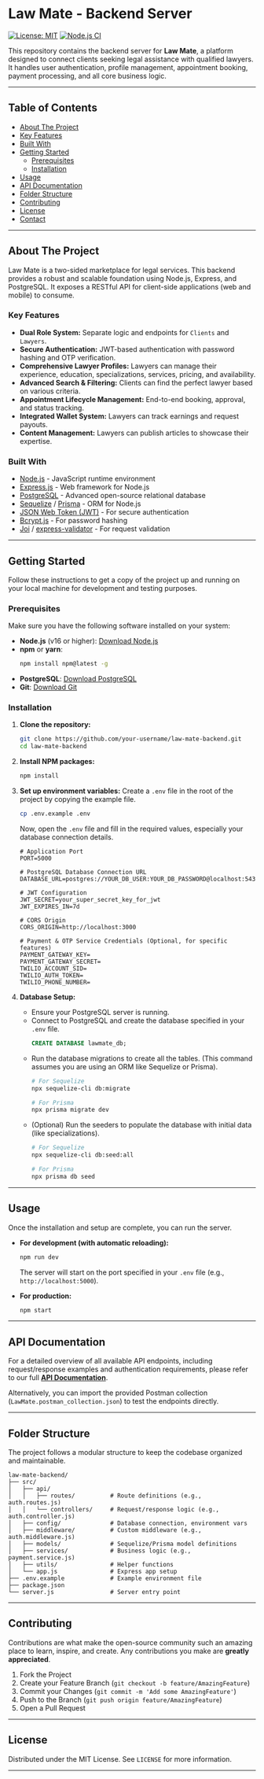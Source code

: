 # Law Mate - Backend Server

[![License: MIT](https://img.shields.io/badge/License-MIT-yellow.svg)](https://opensource.org/licenses/MIT)
[![Node.js CI](https://github.com/your-username/law-mate-backend/actions/workflows/node.js.yml/badge.svg)](https://github.com/your-username/law-mate-backend/actions/workflows/node.js.yml)

This repository contains the backend server for **Law Mate**, a platform designed to connect clients seeking legal assistance with qualified lawyers. It handles user authentication, profile management, appointment booking, payment processing, and all core business logic.

---

## Table of Contents

- [About The Project](#about-the-project)
- [Key Features](#key-features)
- [Built With](#built-with)
- [Getting Started](#getting-started)
  - [Prerequisites](#prerequisites)
  - [Installation](#installation)
- [Usage](#usage)
- [API Documentation](#api-documentation)
- [Folder Structure](#folder-structure)
- [Contributing](#contributing)
- [License](#license)
- [Contact](#contact)

---

## About The Project

Law Mate is a two-sided marketplace for legal services. This backend provides a robust and scalable foundation using Node.js, Express, and PostgreSQL. It exposes a RESTful API for client-side applications (web and mobile) to consume.

### Key Features

- **Dual Role System:** Separate logic and endpoints for `Clients` and `Lawyers`.
- **Secure Authentication:** JWT-based authentication with password hashing and OTP verification.
- **Comprehensive Lawyer Profiles:** Lawyers can manage their experience, education, specializations, services, pricing, and availability.
- **Advanced Search & Filtering:** Clients can find the perfect lawyer based on various criteria.
- **Appointment Lifecycle Management:** End-to-end booking, approval, and status tracking.
- **Integrated Wallet System:** Lawyers can track earnings and request payouts.
- **Content Management:** Lawyers can publish articles to showcase their expertise.

### Built With

*   [Node.js](https://nodejs.org/) - JavaScript runtime environment
*   [Express.js](https://expressjs.com/) - Web framework for Node.js
*   [PostgreSQL](https://www.postgresql.org/) - Advanced open-source relational database
*   [Sequelize](https://sequelize.org/) / [Prisma](https://www.prisma.io/) - ORM for Node.js
*   [JSON Web Token (JWT)](https://jwt.io/) - For secure authentication
*   [Bcrypt.js](https://www.npmjs.com/package/bcryptjs) - For password hashing
*   [Joi](https://joi.dev/) / [express-validator](https://express-validator.github.io/docs/) - For request validation

---

## Getting Started

Follow these instructions to get a copy of the project up and running on your local machine for development and testing purposes.

### Prerequisites

Make sure you have the following software installed on your system:
*   **Node.js** (v16 or higher): [Download Node.js](https://nodejs.org/en/download/)
*   **npm** or **yarn**:
    ```sh
    npm install npm@latest -g
    ```
*   **PostgreSQL**: [Download PostgreSQL](https://www.postgresql.org/download/)
*   **Git**: [Download Git](https://git-scm.com/downloads)

### Installation

1.  **Clone the repository:**
    ```sh
    git clone https://github.com/your-username/law-mate-backend.git
    cd law-mate-backend
    ```

2.  **Install NPM packages:**
    ```sh
    npm install
    ```

3.  **Set up environment variables:**
    Create a `.env` file in the root of the project by copying the example file.
    ```sh
    cp .env.example .env
    ```
    Now, open the `.env` file and fill in the required values, especially your database connection details.

    ```dotenv
    # Application Port
    PORT=5000

    # PostgreSQL Database Connection URL
    DATABASE_URL=postgres://YOUR_DB_USER:YOUR_DB_PASSWORD@localhost:5432/lawmate_db

    # JWT Configuration
    JWT_SECRET=your_super_secret_key_for_jwt
    JWT_EXPIRES_IN=7d

    # CORS Origin
    CORS_ORIGIN=http://localhost:3000

    # Payment & OTP Service Credentials (Optional, for specific features)
    PAYMENT_GATEWAY_KEY=
    PAYMENT_GATEWAY_SECRET=
    TWILIO_ACCOUNT_SID=
    TWILIO_AUTH_TOKEN=
    TWILIO_PHONE_NUMBER=
    ```

4.  **Database Setup:**
    *   Ensure your PostgreSQL server is running.
    *   Connect to PostgreSQL and create the database specified in your `.env` file.
        ```sql
        CREATE DATABASE lawmate_db;
        ```
    *   Run the database migrations to create all the tables. (This command assumes you are using an ORM like Sequelize or Prisma).
        ```sh
        # For Sequelize
        npx sequelize-cli db:migrate

        # For Prisma
        npx prisma migrate dev
        ```
    *   (Optional) Run the seeders to populate the database with initial data (like specializations).
        ```sh
        # For Sequelize
        npx sequelize-cli db:seed:all

        # For Prisma
        npx prisma db seed
        ```

---

## Usage

Once the installation and setup are complete, you can run the server.

*   **For development (with automatic reloading):**
    ```sh
    npm run dev
    ```
    The server will start on the port specified in your `.env` file (e.g., `http://localhost:5000`).

*   **For production:**
    ```sh
    npm start
    ```

---

## API Documentation

For a detailed overview of all available API endpoints, including request/response examples and authentication requirements, please refer to our full **[API Documentation](./DOCUMENTATION.md)**.

Alternatively, you can import the provided Postman collection (`LawMate.postman_collection.json`) to test the endpoints directly.

---

## Folder Structure

The project follows a modular structure to keep the codebase organized and maintainable.

```
law-mate-backend/
├── src/
│   ├── api/
│   │   ├── routes/          # Route definitions (e.g., auth.routes.js)
│   │   └── controllers/     # Request/response logic (e.g., auth.controller.js)
│   ├── config/              # Database connection, environment vars
│   ├── middleware/          # Custom middleware (e.g., auth.middleware.js)
│   ├── models/              # Sequelize/Prisma model definitions
│   ├── services/            # Business logic (e.g., payment.service.js)
│   ├── utils/               # Helper functions
│   └── app.js               # Express app setup
├── .env.example             # Example environment file
├── package.json
└── server.js                # Server entry point
```

---

## Contributing

Contributions are what make the open-source community such an amazing place to learn, inspire, and create. Any contributions you make are **greatly appreciated**.

1.  Fork the Project
2.  Create your Feature Branch (`git checkout -b feature/AmazingFeature`)
3.  Commit your Changes (`git commit -m 'Add some AmazingFeature'`)
4.  Push to the Branch (`git push origin feature/AmazingFeature`)
5.  Open a Pull Request

---

## License

Distributed under the MIT License. See `LICENSE` for more information.

---
